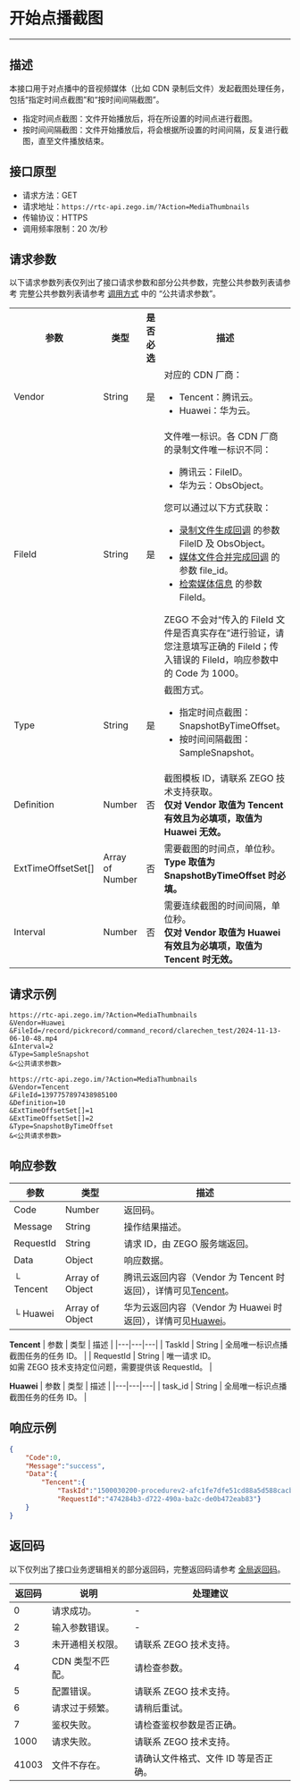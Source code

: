 # 开始点播截图

- - -


## 描述

本接口用于对点播中的音视频媒体（比如 CDN 录制后文件）发起截图处理任务，包括“指定时间点截图”和“按时间间隔截图”。
- 指定时间点截图：文件开始播放后，将在所设置的时间点进行截图。
- 按时间间隔截图：文件开始播放后，将会根据所设置的时间间隔，反复进行截图，直至文件播放结束。

## 接口原型

- 请求方法：GET
- 请求地址：`https://rtc-api.zego.im/?Action=MediaThumbnails`
- 传输协议：HTTPS
- 调用频率限制：20 次/秒

## 请求参数

以下请求参数列表仅列出了接口请求参数和部分公共参数，完整公共参数列表请参考 完整公共参数列表请参考 [调用方式](/real-time-voice-server/api-reference/accessing-server-apis#公共请求参数) 中的 “公共请求参数”。

<table>
  
<tbody><tr>
<th>参数</th>
<th>类型</th>
<th>是否必选</th>
<th>描述</th>
</tr>
<tr>
<td>Vendor</td>
<td>String</td>
<td>是</td>
<td>对应的 CDN 厂商：<br/><ul><li>Tencent：腾讯云。</li><li>Huawei：华为云。</li></ul></td>
</tr>
<tr>
<td>FileId</td>
<td>String</td>
<td>是</td>
<td>
文件唯一标识。各 CDN 厂商的录制文件唯一标识不同：<br/>
<ul>
<li>腾讯云：FileID。</li><li>华为云：ObsObject。</li>
</ul>
您可以通过以下方式获取：
<ul>
<li><a href="https://doc-zh.zego.im/article/19690" target="blank">录制文件生成回调</a> 的参数 FileID 及 ObsObject。</li>
<li><a href="https://doc-zh.zego.im/article/19692" target="blank">媒体文件合并完成回调</a> 的参数 file_id。</li>
<li><a href="https://doc-zh.zego.im/article/19637" target="blank">检索媒体信息</a> 的参数 FileId。</li>
</ul>

<Warning title="注意">
ZEGO 不会对“传入的 FileId 文件是否真实存在”进行验证，请您注意填写正确的 FileId；传入错误的 FileId，响应参数中的 Code 为 1000。
</Warning>

</td>
</tr>
<tr>
<td>Type</td>
<td>String</td>
<td>是</td>
<td>
截图方式。
<ul>
<li>指定时间点截图：SnapshotByTimeOffset。</li><li>按时间间隔截图：SampleSnapshot。</li>
</ul>
</td>
</tr>
<tr>
<td>Definition</td>
<td>Number</td>
<td>否</td>
<td>截图模板 ID，请联系 ZEGO 技术支持获取。<br/><b>仅对 Vendor 取值为 Tencent 有效且为必填项，取值为 Huawei 无效。</b><br/></td>
</tr>
<tr>
<td>ExtTimeOffsetSet[]</td>
<td>Array of Number</td>
<td>否</td>
<td>需要截图的时间点，单位秒。<br/><b>Type 取值为 SnapshotByTimeOffset 时必填。</b><br/></td>
</tr>
<tr>
<td>Interval</td>
<td>Number</td>
<td>否</td>
<td>需要连续截图的时间间隔，单位秒。<br/><b>仅对 Vendor 取值为 Huawei 有效且为必填项，取值为 Tencent 时无效。</b><br/></td>
</tr>
</tbody></table>


## 请求示例
```
https://rtc-api.zego.im/?Action=MediaThumbnails
&Vendor=Huawei
&FileId=/record/pickrecord/command_record/clarechen_test/2024-11-13-06-10-48.mp4
&Interval=2
&Type=SampleSnapshot
&<公共请求参数>

https://rtc-api.zego.im/?Action=MediaThumbnails
&Vendor=Tencent
&FileId=1397757897438985100
&Definition=10
&ExtTimeOffsetSet[]=1
&ExtTimeOffsetSet[]=2
&Type=SnapshotByTimeOffset
&<公共请求参数>
```

## 响应参数

| 参数 | 类型 | 描述 |
|---|---|---|
| Code | Number | 返回码。 |
| Message | String | 操作结果描述。 |
| RequestId | String | 请求 ID，由 ZEGO 服务端返回。 |
| Data | Object | 响应数据。 |
| └ Tencent | Array of Object | 腾讯云返回内容（Vendor 为 Tencent 时返回），详情可见[Tencent](#tencent)。 |
| └ Huawei | Array of Object | 华为云返回内容（Vendor 为 Huawei 时返回），详情可见[Huawei](#huawei)。 |

<a id="tencent"></a>
**Tencent**
| 参数 | 类型 | 描述 |
|---|---|---|
| TaskId | String | 全局唯一标识点播截图任务的任务 ID。 |
| RequestId | String | 唯一请求 ID。<br/>如需 ZEGO 技术支持定位问题，需要提供该 RequestId。 |

<a id="huawei"></a>
**Huawei**
| 参数 | 类型 | 描述 |
|---|---|---|
| task_id | String | 全局唯一标识点播截图任务的任务 ID。 |



## 响应示例

```json
{
    "Code":0,
    "Message":"success",
    "Data":{
        "Tencent":{
            "TaskId":"1500030200-procedurev2-afc1fe7dfe51cd88a5d588cacba53393tt0",
            "RequestId":"474284b3-d722-490a-ba2c-de0b472eab83"}
    }
}
```

## 返回码

以下仅列出了接口业务逻辑相关的部分返回码，完整返回码请参考 [全局返回码](https://doc-zh.zego.im/)。

|返回码|说明|处理建议|
|-----|------|-----|
| 0 | 请求成功。 |-|
| 2 | 输入参数错误。 |-|
| 3 | 未开通相关权限。 | 请联系 ZEGO 技术支持。|
| 4 | CDN 类型不匹配。 | 请检查参数。|
| 5 | 配置错误。 | 请联系 ZEGO 技术支持。|
| 6 | 请求过于频繁。 | 请稍后重试。|
| 7 | 鉴权失败。 | 请检查鉴权参数是否正确。|
| 1000  | 请求失败。 | 请联系 ZEGO 技术支持。|
| 41003  | 文件不存在。 | 请确认文件格式、文件 ID 等是否正确。|
